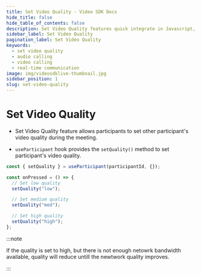 ```yaml
---
title: Set Video Quality - Video SDK Docs
hide_title: false
hide_table_of_contents: false
description: Set Video Quality features quick integrate in Javascript, React JS, Android, IOS, React Native, Flutter with Video SDK to add live video & audio conferencing to your applications.
sidebar_label: Set Video Quality
pagination_label: Set Video Quality
keywords:
  - set video quality
  - audio calling
  - video calling
  - real-time communication
image: img/videosdklive-thumbnail.jpg
sidebar_position: 1
slug: set-video-quality
---
```


# Set Video Quality

- Set Video Quality feature allows participants to set other participant's video quality during the meeting.

- `useParticipant` hook provides the `setQuality()` method to set participant's video quality.

```js
const { setQuality } = useParticipant(participantId, {});

const onPressed = () => {
  // Set low quality
  setQuality("low");

  // Set medium quality
  setQuality("med");

  // Set high quality
  setQuality("high");
};
```

:::note

If the quality is set to high, but there is not enough netowrk bandwidth available, quality will reduce untill the newtwork quality improves.

:::
